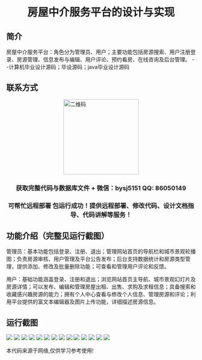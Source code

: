<p><h1 align="center">房屋中介服务平台的设计与实现</h1></p>

## 简介
房屋中介服务平台：角色分为管理员、用户；主要功能包括房源搜索、用户注册登录、房源管理、信息发布与编辑、用户评论、预约看房、在线咨询及后台管理。    --计算机毕业设计源码；毕设源码；java毕业设计源码


## 联系方式
<img src="https://bs-1329754181.cos.ap-shanghai.myqcloud.com/wx.jpg" alt="二维码" style="display: block; margin: 0 auto;" width="200px">
<p><h3 align="center">获取完整代码与数据库文件 + 微信：bysj5151 QQ: 86050149</h3></p>
<p><h3 align="center">可帮忙远程部署 包运行成功！提供远程部署、修改代码、设计文档指导、代码讲解等服务！</h3></p>

## 功能介绍（完整见运行截图）
管理员：基本功能包括登录、注册、退出；管理网站首页的导航栏和城市景观轮播图；负责房源审核、用户管理及平台公告发布；后台支持数据统计和房源类型管理，提供添加、修改及批量删除功能；可查看和管理用户评论和反馈。

用户：基础功能涵盖登录、注册和退出；浏览网站首页主导航、城市景观幻灯片及房源详情；可以发布、编辑和管理房屋出租、出售、求购及求租信息；具备搜索和收藏感兴趣房源的能力；拥有个人中心查看与修改个人信息、管理房源和评论；利用平台提供的富文本编辑器及图片上传功能，详细描述房源信息。


## 运行截图
![](https://bs-1329754181.cos.ap-shanghai.myqcloud.com/ssm/RealEstateAgencyServicePlatform/img/001.jpg)
![](https://bs-1329754181.cos.ap-shanghai.myqcloud.com/ssm/RealEstateAgencyServicePlatform/img/002.jpg)
![](https://bs-1329754181.cos.ap-shanghai.myqcloud.com/ssm/RealEstateAgencyServicePlatform/img/003.jpg)
![](https://bs-1329754181.cos.ap-shanghai.myqcloud.com/ssm/RealEstateAgencyServicePlatform/img/004.jpg)
![](https://bs-1329754181.cos.ap-shanghai.myqcloud.com/ssm/RealEstateAgencyServicePlatform/img/005.jpg)
![](https://bs-1329754181.cos.ap-shanghai.myqcloud.com/ssm/RealEstateAgencyServicePlatform/img/006.jpg)
![](https://bs-1329754181.cos.ap-shanghai.myqcloud.com/ssm/RealEstateAgencyServicePlatform/img/007.jpg)
![](https://bs-1329754181.cos.ap-shanghai.myqcloud.com/ssm/RealEstateAgencyServicePlatform/img/008.jpg)
![](https://bs-1329754181.cos.ap-shanghai.myqcloud.com/ssm/RealEstateAgencyServicePlatform/img/009.jpg)
![](https://bs-1329754181.cos.ap-shanghai.myqcloud.com/ssm/RealEstateAgencyServicePlatform/img/010.jpg)
![](https://bs-1329754181.cos.ap-shanghai.myqcloud.com/ssm/RealEstateAgencyServicePlatform/img/011.jpg)
![](https://bs-1329754181.cos.ap-shanghai.myqcloud.com/ssm/RealEstateAgencyServicePlatform/img/012.jpg)
![](https://bs-1329754181.cos.ap-shanghai.myqcloud.com/ssm/RealEstateAgencyServicePlatform/img/013.jpg)
![](https://bs-1329754181.cos.ap-shanghai.myqcloud.com/ssm/RealEstateAgencyServicePlatform/img/014.jpg)

<p>本代码来源于网络,仅供学习参考使用!</p>

